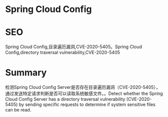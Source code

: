 # Spring Cloud Config
# SEO
Spring Cloud Config,目录遍历漏洞,CVE-2020-5405。Spring Cloud Config,directory traversal vulnerability,CVE-2020-5405
# Summary
检测Spring Cloud Config Server是否存在目录遍历漏洞（CVE-2020-5405），通过发送特定请求判断是否可以读取系统敏感文件。。Detect whether the Spring Cloud Config Server has a directory traversal vulnerability (CVE-2020-5405) by sending specific requests to determine if system sensitive files can be read.
